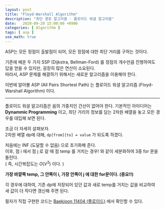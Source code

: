 ```yaml
---
layout: post
title: "Floyd-Warshall Algorithm"
description: "최단 경로 알고리즘 - 플로이드 워셜 알고리즘"
date:   2020-09-20 15:00:00 +0900
categories: [ Algorithm ]
tags: [ asp ]
use_math: true
---
```


ASP는 모든 정점이 출발점이 되어, 모든 정점에 대한 최단 거리를 구하는 것이다.

기존에 배운 두 가지 SSP (Dijkstra, Bellman-Ford) 를 정점의 개수만큼 진행하여도 답을 얻을 수 있지만, 굉장히 많은 연산이 소요된다.  
따라서, ASP 문제를 해결하기 위해서는 새로운 알고리즘을 이용해야 한다.

이번에 알아볼 ASP (All Pairs Shortest Path) 는 플로이드 워셜 알고리즘 (Floyd-Warshall Algorithm) 이다.
<!-- more -->
---

플로이드 워셜 알고리즘은 음의 가중치인 간선이 없어야 한다. 
기본적인 아이디어는 **Dynammic Programming** 이고, 최단 거리의 정보를 담는 2차원 배열을 놓고 모든 경우를 대입해 보면 된다.  

조금 더 자세히 살펴보자.  
2차원 배열 dp에 대해, `dp[from][to] = value` 가 되도록 하겠다.  

처음에는 INF (도달할 수 없음) 으로 초기화해 준다.  
이후, 점 i 에서 점 j 로 갈 때 점 temp 를 거치는 경우! 와 같이 세분화하여 3중 for 문을 돌린다.  
( 즉, 시간복잡도는 $O(V^3)$ 이다. )

**가장 바깥쪽 temp, 그 안쪽이 i, 가장 안쪽이 j 에 대한 for문이다. (중요!!)**  

각 경우에 대하여, 기존 dp에 저장되어 있던 값과 새로 temp를 거치는 값을 비교하여 새 값이 더 작다면 갱신해 주면 된다.

필자가 직접 구현한 코드는 [Baekjoon 11404 (플로이드)][my] 에서 확인할 수 있다.

[my]: https://yxxshin.github.io/category/baekjoon/Baekjoon-11404/